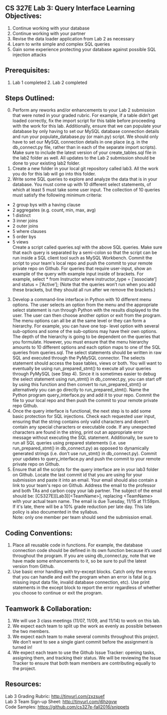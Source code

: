 ## CS 327E Lab 3: Query Interface Learning Objectives:
1. Continue working with your database
2. Continue working with your partner
3. Revise the data loader application from Lab 2 as necessary
4. Learn to write simple and complex SQL queries
5. Gain some experience protecting your database against possible SQL injection attacks

## Prerequisites:
1. Lab 1 completed 2. Lab 2 completed

## Steps Outlined:
0. Perform any reworks and/or enhancements to your Lab 2 submission that were noted in your graded rubric. For example, if a table didn’t get loaded correctly, fix the import
   script for this table before proceeding with the work for this lab. Additionally, ensure that we can populate your database by only having to set our MySQL database connection
details and run your populate_database.py (or main.py) script. We should only have to set our MySQL connection details in one place (e.g. in the db_connect.py file, rather than in
each of the separate import scripts). Make sure to include the latest version of your create_tables.sql file in the lab2 folder as well. All updates to the Lab 2 submission should
be done to your existing lab2 folder.
1. Create a new folder in your local git repository called lab3. All the work you do for this lab will go into this folder.
2. Write some SQL queries to explore and analyze the data that is in your database. You must come up with 10 different select statements, of which at least 5 must take some user
   input. The collection of 10 queries must satisfy the following minimum criteria:    
- 2 group bys with a having clause  
- 2 aggregates (e.g. count, min, max, avg)  
- 1 distinct  
- 3 inner joins  
- 2 outer joins  
- 5 where clauses  
- 5 order bys  
- 5 views   
Create a script called queries.sql with the above SQL queries. Make sure that each query is separated by a semi-colon so that the script can be run inside a SQL client
  tool such as MySQL Workbench. Commit the script to your team's local repo and push the commit to your remote private repo on Github. For queries that require user-input, show an
example of the query with example input inside of brackets. For example, select * from Instructor where instructor_type = [‘associate’] and status = [‘Active’]; 
(Note that the queries won’t run when you add these brackets, but they should all run after we remove the brackets.)  

3. Develop a command-line interface in Python with 10 different menu options. The user selects an option from the menu and the appropriate select statement is run through Python
   with the results displayed to the user. The user can then choose another option or exit from the program. The menu options can all be at the same level or they can form a
hierarchy. For example, you can have one top- level option with several sub-options and some of the sub-options may have their own options. The depth of the hierarchy is going to
be dependent on the queries that you formulate. However, you must ensure that the menu hierarchy amounts to 10 different options and each option maps to one of the SQL queries from
queries.sql. The select statements should be written in raw SQL and executed through the PyMySQL connector. The selects statement should access the base tables, views or both. You
will want to eventually be using run_prepared_stmt() to execute all your queries through PyMySQL (see Step 4). Since it is sometimes easier to debug the select statement using
run_stmt() in db_connect.py, you can start off by using this function and then convert to run_prepared_stmt() or alternatively you can go directly to run_prepared_stmt(). Name the
Python program query_interface.py and add it to your repo. Commit the file to your local repo and then push the commit to your remote private repo Github. 
4. Once the query interface is functional, the next step is to add some basic protection for SQL injections. Check each requested user input, ensuring that the string contains only
   valid characters and doesn’t contain any special characters or executable code. If any unexpected characters are found in the string, print out an appropriate error message
without executing the SQL statement. Additionally, be sure to run all SQL queries using prepared statements (i.e. use run_prepared_stmt() in db_connect.py) as opposed to
dynamically generated strings (i.e. don’t use run_stmt() in db_connect.py). Commit your updates to query_interface.py and push the commit to your remote private repo on Github.
5. Ensure that all the scripts for the query interface are in your lab3 folder on Github. Locate the last commit id that you are using for your submission and paste it into an
   email. Your email should also contain a link to your team's repo on Github. Address the email to the professor and both TAs and carbon copy your lab partner. The subject of the
email should be: [CS327E][Lab3][\<TeamName\>], replacing \<TeamName\> with your actual team name. The email is due Tuesday, 11/15 at 11:59pm. If it's late, there will be a 10% grade
reduction per late day. This late policy is also documented in the syllabus.  
Note: only one member per team should send the submission email.

## Coding Conventions:
1. Place all reusable code in functions. For example, the database connection code should be defined in its own function because it’s used throughout the program. If you are using
   db_connect.py, note that we have made some enhancements to it, so be sure to pull the latest version from Github.
2. Use basic error handling with try-except blocks. Catch only the errors that you can handle and exit the program when an error is fatal (e.g. missing input data file, invalid
   database connection, etc). Use print statements in the except block to report the error regardless of whether you choose to continue or exit the program.

## Teamwork & Collaboration:
1. We will use 3 class meetings (11/07, 11/09, and 11/14) to work on this lab.
2. We expect each team to split up the work as evenly as possible between the two members.
3. We expect each team to make several commits throughout this project. We don’t want to see a single giant commit before the assignment is turned in!
4. We expect each team to use the Github Issue Tracker: opening tasks, assigning them, and tracking their status. We will be reviewing the Issue Tracker to ensure that both team
   members are contributing equally to the project.

## Resources:  
Lab 3 Grading Rubric:     http://tinyurl.com/zxzsuef  
Lab 3 Team Sign-up Sheet: http://tinyurl.com/j6hzgvw  
Code Samples:             https://github.com/cs327e-fall2016/snippets  
